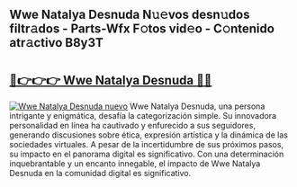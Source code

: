 ## Wwe Natalya Desnuda N𝚞𝚎vos desn𝚞dos filtr𝚊dos - Parts-Wfx F𝚘tos vid𝚎o - C𝚘ntenido atr𝚊ctivo B8y3T

# <h2><a href="http://mb7ytc.tromn.icu/?c=Wwe+Natalya+Desnuda">🔗👉👉👉 Wwe Natalya Desnuda 🔗🔗</a></h2>

[![Wwe Natalya Desnuda nuevo](https://i.imgur.com/pEAQMta.gif)](http://mb7ytc.tromn.icu/?c=Wwe+Natalya+Desnuda)
Wwe Natalya Desnuda, una persona intrigante y enigmática, desafía la categorización simple. Su innovadora personalidad en línea ha cautivado y enfurecido a sus seguidores, generando discusiones sobre ética, expresión artística y la dinámica de las sociedades virtuales. A pesar de la incertidumbre de sus próximos pasos, su impacto en el panorama digital es significativo. Con una determinación inquebrantable y un encanto innegable, el impacto de Wwe Natalya Desnuda en la comunidad digital es significativo.
